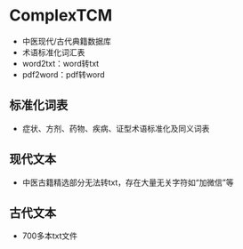# ComplexTCM
- 中医现代/古代典籍数据库
- 术语标准化词汇表
- word2txt：word转txt
- pdf2word：pdf转word

## 标准化词表
- 症状、方剂、药物、疾病、证型术语标准化及同义词表
## 现代文本
- 中医古籍精选部分无法转txt，存在大量无关字符如“加微信”等
## 古代文本
- 700多本txt文件
